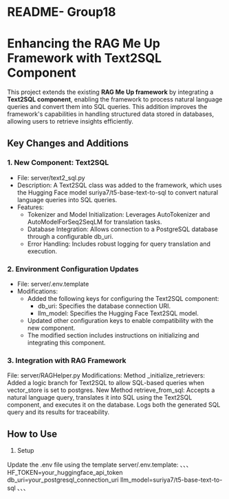 # README- Group18
# Enhancing the RAG Me Up Framework with Text2SQL Component
This project extends the existing **RAG Me Up framework** by integrating a **Text2SQL component**, enabling the framework to process natural language queries and convert them into SQL queries. This addition improves the framework's capabilities in handling structured data stored in databases, allowing users to retrieve insights efficiently.

## Key Changes and Additions
### 1. New Component: Text2SQL
- File: server/text2_sql.py
- Description: A Text2SQL class was added to the framework, which uses the Hugging Face model suriya7/t5-base-text-to-sql to convert natural language queries into SQL queries.
- Features:
  - Tokenizer and Model Initialization: Leverages AutoTokenizer and AutoModelForSeq2SeqLM for translation tasks.
  - Database Integration: Allows connection to a PostgreSQL database through a configurable db_uri.
  - Error Handling: Includes robust logging for query translation and execution.
### 2. Environment Configuration Updates

- File: server/.env.template
- Modifications:
  - Added the following keys for configuring the Text2SQL component:
    - db_uri: Specifies the database connection URI.
    - llm_model: Specifies the Hugging Face Text2SQL model.
  - Updated other configuration keys to enable compatibility with the new component.
  - The modified section includes instructions on initializing and integrating this component.
    
### 3. Integration with RAG Framework

File: server/RAGHelper.py
Modifications:
Method _initialize_retrievers:
Added a logic branch for Text2SQL to allow SQL-based queries when vector_store is set to postgres.
New Method retrieve_from_sql:
Accepts a natural language query, translates it into SQL using the Text2SQL component, and executes it on the database.
Logs both the generated SQL query and its results for traceability.

## How to Use
1. Setup

Update the .env file using the template server/.env.template:
、、、
HF_TOKEN=your_huggingface_api_token
db_uri=your_postgresql_connection_uri
llm_model=suriya7/t5-base-text-to-sql
、、、




